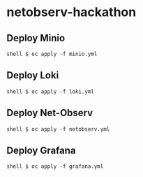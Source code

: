 # netobserv-hackathon

## Deploy Minio

```shell $ oc apply -f minio.yml```

## Deploy Loki

```shell $ oc apply -f loki.yml```

## Deploy Net-Observ

```shell $ oc apply -f netobserv.yml```

## Deploy Grafana

```shell $ oc apply -f grafana.yml```

